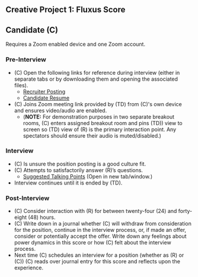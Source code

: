 ## Creative Project 1: Fluxus Score

## Candidate (C)

Requires a Zoom enabled device and one Zoom account.

### Pre-Interview

- (C) Open the following links for reference during interview (either in separate tabs or by downloading them and opening the associated files).
  - [Recruiter Posting](./Recruiter_Posting_Microsoft365_20210919.pdf)
  - [Candidate Resume](./Candidate_Resume_Microsoft365_20210919.pdf)
- (C) Joins Zoom meeting link provided by (TD) from (C)'s own device and ensures video/audio are enabled.
  - (**NOTE:** For demonstration purposes in two separate breakout rooms, (C) enters assigned breakout room and pins (TD)) view to screen so (TD) view of (R) is the primary interaction point. Any spectators should ensure their audio is muted/disabled.)

### Interview

- (C) Is unsure the position posting is a good culture fit.
- (C) Attempts to satisfactorily answer (R)’s questions.
  - [Suggested Talking Points](./candidate_suggestions.html) (Open in new tab/window.)
- Interview continues until it is ended by (TD).

### Post-Interview

- (C) Consider interaction with (R) for between twenty-four (24) and forty-eight (48) hours.
- (C) Write down in a journal whether (C) will withdraw from consideration for the position, continue in the interview process, or, if made an offer, consider or potentially accept the offer. Write down any feelings about power dynamics in this score or how (C) felt about the interview process.
- Next time (C) schedules an interview for a position (whether as (R) or (C)) (C) reads over journal entry for this score and reflects upon the experience.